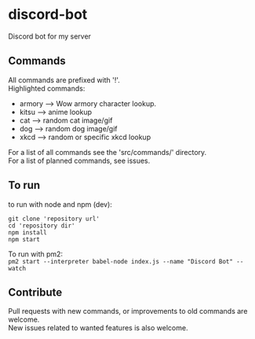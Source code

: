 # discord-bot
Discord bot for my server

## Commands
All commands are prefixed with '!'.<br/>
Highlighted commands:
* armory --> Wow armory character lookup.
* kitsu --> anime lookup
* cat --> random cat image/gif
* dog --> random dog image/gif
* xkcd --> random or specific xkcd lookup

For a list of all commands see the 'src/commands/' directory.<br/>
For a list of planned commands, see issues.  

## To run
to run with node and npm (dev):
```
git clone 'repository url'
cd 'repository dir'
npm install
npm start
```
To run with pm2:<br/>
`pm2 start --interpreter babel-node index.js --name "Discord Bot" --watch`

## Contribute
Pull requests with new commands, or improvements to old commands are welcome.<br/>
New issues related to wanted features is also welcome.


